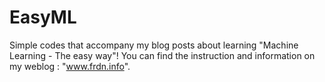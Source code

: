 # EasyML
Simple codes that accompany my blog posts about learning "Machine Learning - The easy way"!
You can find the instruction and information on my weblog : "www.frdn.info".
